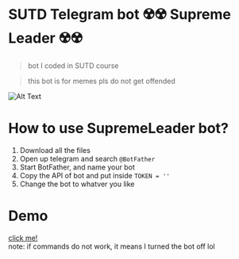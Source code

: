 # SUTD Telegram bot ☢️☢️ Supreme Leader ☢️☢️
> bot I coded in SUTD course

> this bot is for memes pls do not get offended



![Alt Text](https://media.giphy.com/media/UTeXLJy8Thl6W4zuqM/giphy.gif)



# How to use SupremeLeader bot?
1. Download all the files
2. Open up telegram and search `@BotFather`
3. Start BotFather, and name your bot
4. Copy the API of bot and put inside `TOKEN = ''`
5. Change the bot to whatver you like

# Demo
[click me!](https://t.me/SumpreLeader77_bot) <br>
note: if commands do not work, it means I turned the bot off lol
